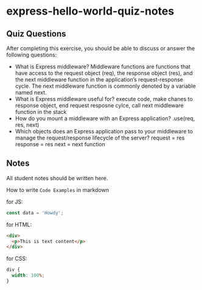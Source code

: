 # express-hello-world-quiz-notes

## Quiz Questions

After completing this exercise, you should be able to discuss or answer the following questions:

- What is Express middleware?
  Middleware functions are functions that have access to the request object (req), the response object (res), and the next middleware function in the application’s request-response cycle. The next middleware function is commonly denoted by a variable named next.
- What is Express middleware useful for?
  execute code, make chanes to response object, end request resposne cylce, call next middleware function in the stack
- How do you mount a middleware with an Express application?
  .use(req, res, next)
- Which objects does an Express application pass to your middleware to manage the request/response lifecycle of the server?
  request = res
  response = res
  next = next function

## Notes

All student notes should be written here.

How to write `Code Examples` in markdown

for JS:

```javascript
const data = 'Howdy';
```

for HTML:

```html
<div>
  <p>This is text content</p>
</div>
```

for CSS:

```css
div {
  width: 100%;
}
```
